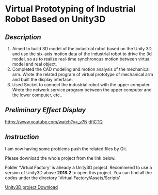 # Virtual Prototyping of Industrial Robot Based on Unity3D
## *Description*
1. Aimed to build 3D model of the industrial robot based on the Unity 3D, and use the six-axis motion data of the industrial robot to drive the 3d model, so as to realize real-time synchronous motion between virtual model and real object.
2. Completed the CAD modeling and motion analysis of the mechanical arm. Wrote the related program of virtual prototype of mechanical arm and built the display interface.
3. Used Socket to connect the industrial robot with the upper computer. Wrote the network service program between the upper computer and the lower computer, etc..
## *Preliminary Effect Display*
https://www.youtube.com/watch?v=_v7NjdfjCTQ
## *Instruction*
I am now having some problems push the related files by Git.

Please download the whole project from the link below.

Folder 'Virtual Factory' is already a Unity3D project. Recommend to use a version of Unity3D above **2018.2** to open this project.
You can find all the codes under the directory 'Virtual Factory/Assets/Scripts'

[Unity3D project Download](http://jianshu.com)
